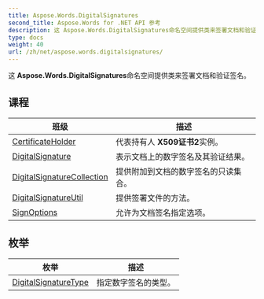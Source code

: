 ```yaml
---
title: Aspose.Words.DigitalSignatures
second_title: Aspose.Words for .NET API 参考
description: 这 Aspose.Words.DigitalSignatures命名空间提供类来签署文档和验证签名
type: docs
weight: 40
url: /zh/net/aspose.words.digitalsignatures/
---
```

这 **Aspose.Words.DigitalSignatures**命名空间提供类来签署文档和验证签名。

## 课程

| 班级 | 描述 |
| --- | --- |
| [CertificateHolder](./certificateholder/) | 代表持有人 **X509证书2**实例。 |
| [DigitalSignature](./digitalsignature/) | 表示文档上的数字签名及其验证结果。 |
| [DigitalSignatureCollection](./digitalsignaturecollection/) | 提供附加到文档的数字签名的只读集合。 |
| [DigitalSignatureUtil](./digitalsignatureutil/) | 提供签署文件的方法。 |
| [SignOptions](./signoptions/) | 允许为文档签名指定选项。 |
## 枚举

| 枚举 | 描述 |
| --- | --- |
| [DigitalSignatureType](./digitalsignaturetype/) | 指定数字签名的类型。 |


